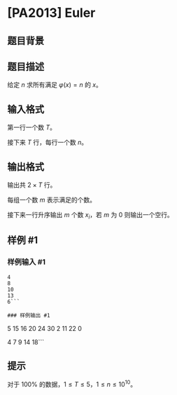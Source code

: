 # [PA2013] Euler

## 题目背景



## 题目描述

给定 $n$ 求所有满足 $\varphi(x)=n$ 的 $x$。

## 输入格式

第一行一个数 $T$。

接下来 $T$ 行，每行一个数 $n$。

## 输出格式

输出共 $2\times T$ 行。

每组一个数 $m$ 表示满足的个数。

接下来一行升序输出 $m$ 个数 $x_i$，若 $m$ 为 $0$ 则输出一个空行。

## 样例 #1

### 样例输入 #1
```
4
8
10
13
6```

### 样例输出 #1

```
5
15 16 20 24 30
2
11 22
0

4
7 9 14 18```

## 提示

对于 $100\%$ 的数据，$1\le T\le 5$，$1\le n\le 10^{10}$。
